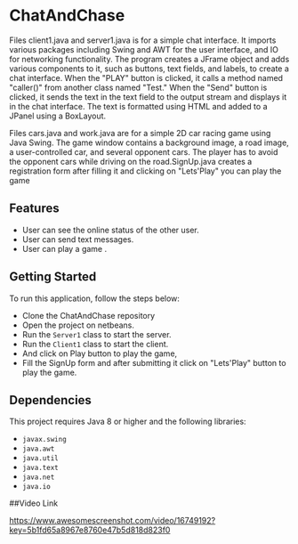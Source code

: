 # ChatAndChase


 Files client1.java and server1.java is for a simple chat interface. It imports various packages including Swing and AWT for the user interface, and IO for 
networking functionality.
The program creates a JFrame object and adds various components to it, such as buttons, text fields, and labels, to create a chat interface. When the "PLAY" button is clicked, 
it calls a method named "caller()" from another class named "Test." When the "Send" button is clicked, it sends the text in the text field to the output stream and displays 
it in the chat interface. The text is formatted using HTML and added to a JPanel using a BoxLayout.

 Files cars.java and work.java are for a simple 2D car racing game using Java Swing. The game window contains a background image, a road image, a user-controlled car,
 and several opponent cars. The player has to avoid the opponent cars while driving on the road.SignUp.java creates a registration form after filling it and clicking on
 "Lets'Play" you can play the game
 
## Features

- User can see the online status of the other user.
- User can send text messages.
- User can play a game .

## Getting Started

To run this application, follow the steps below:

- Clone the ChatAndChase repository
- Open the project on netbeans.
- Run the `Server1` class to start the server.
- Run the `Client1` class to start the client.
- And click on Play button to play the game,
- Fill the SignUp form and after submitting it click on "Lets'Play" button to play the game.

## Dependencies

This project requires Java 8 or higher and the following libraries:

- `javax.swing`
- `java.awt`
- `java.util`
- `java.text`
- `java.net`
- `java.io`

##Video Link

https://www.awesomescreenshot.com/video/16749192?key=5b1fd65a8967e8760e47b5d818d823f0
